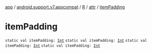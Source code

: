 [app](../../../index.md) / [android.support.v7.appcompat](../../index.md) / [R](../index.md) / [attr](index.md) / [itemPadding](.)

# itemPadding

`static val itemPadding: `[`Int`](https://kotlinlang.org/api/latest/jvm/stdlib/kotlin/-int/index.html)
`static val itemPadding: `[`Int`](https://kotlinlang.org/api/latest/jvm/stdlib/kotlin/-int/index.html)
`static val itemPadding: `[`Int`](https://kotlinlang.org/api/latest/jvm/stdlib/kotlin/-int/index.html)
`static val itemPadding: `[`Int`](https://kotlinlang.org/api/latest/jvm/stdlib/kotlin/-int/index.html)